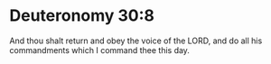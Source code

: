 # Deuteronomy 30:8

And thou shalt return and obey the voice of the LORD, and do all his commandments which I command thee this day.